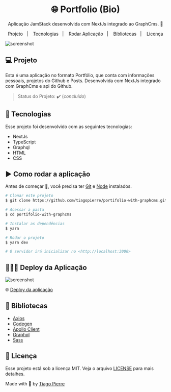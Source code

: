 <h1 align="center">🌐 Portfolio (Bio)</h1>
<p align="center">Aplicação JamStack desenvolvida com NextJs integrado ao GraphCms. 🚀</p>

<p align="center">
  <a href="#-projeto">Projeto</a>&nbsp;&nbsp;&nbsp;|&nbsp;&nbsp;&nbsp;
  <a href="#-tecnologias">Tecnologias</a>&nbsp;&nbsp;&nbsp;|&nbsp;&nbsp;&nbsp;
  <a href="#️-como-rodar-a-aplicação">Rodar Aplicação</a>&nbsp;&nbsp;&nbsp;|&nbsp;&nbsp;&nbsp;
  <a href="#-deploy-da-aplicação">Bibliotecas</a>&nbsp;&nbsp;&nbsp;|&nbsp;&nbsp;&nbsp;
  <a href="#-licença">Licença</a>
</p>


<img src="https://github.com/tiagopierre/portifolio-with-graphcms/blob/main/screen/DD%20_%20Portfolio%20(Copy).png?raw=true" alt="screenshot"/>



## 💻 Projeto

Esta é uma aplicação no formato Portfólio, que conta com informações pessoais, projetos do Github e Posts. Desenvolvida com NextJs integrado com GraphCms e api do Github.
> Status do Projeto: :heavy_check_mark: (_concluído_)


## 🚀 Tecnologias

Esse projeto foi desenvolvido com as seguintes tecnologias:

- NextJs
- TypeScript
- Graphql
- HTML
- CSS

## ▶️ Como rodar a aplicação 

Antes de começar :checkered_flag:, você precisa ter [Git](https://git-scm.com) e [Node](https://nodejs.org/en/) instalados.

```bash
# Clonar este projeto
$ git clone https://github.com/tiagopierre/portifolio-with-graphcms.git

# Acessar a pasta
$ cd portifolio-with-graphcms

# Instalar as dependências 
$ yarn

# Rodar o projeto
$ yarn dev

# O servidor irá inicializar no <http://localhost:3000>
```

## 👨🏻‍💻 Deploy da Aplicação

<img src="https://github.com/tiagopierre/portifolio-with-graphcms/blob/main/screen/Grava%C3%A7%C3%A3o%20de%20Tela%202022-04-21%20%C3%A0s%2015.09.33.gif?raw=true" alt="screenshot"/>

🌐 [Deploy da aplicação ](https://bio.tiagopierre.tech/) 

## 📁 Bibliotecas

- [Axios](https://axios-http.com/) 
- [Codegen](https://www.graphql-code-generator.com/)
- [Apollo Client](https://www.apollographql.com/docs/react/)
- [Graphql](https://graphql.org/)
- [Sass](https://sass-lang.com/)


## 📝 Licença

Esse projeto está sob a licença MIT. Veja o arquivo [LICENSE](.github/LICENSE.md) para mais detalhes.


Made with
💜 by <a href="https://github.com/tiagopierre" target="_blank">Tiago Pierre</a>
